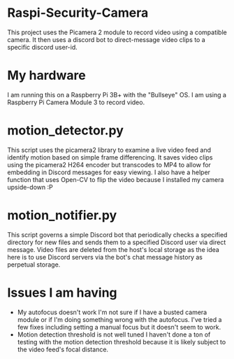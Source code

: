 # Raspi-Security-Camera
This project uses the Picamera 2 module to record video using a compatible camera. It then uses a discord bot to direct-message video clips to a specific discord user-id.

# My hardware
I am running this on a Raspberry Pi 3B+ with the "Bullseye" OS. I am using a Raspberry Pi Camera Module 3 to record video.

# motion_detector.py
This script uses the picamera2 library to examine a live video feed and identify motion based on simple frame differencing. It saves video clips using the picamera2 H264 encoder but transcodes to MP4 to allow for embedding in Discord messages for easy viewing. I also have a helper function that uses Open-CV to flip the video because I installed my camera upside-down :P

# motion_notifier.py
This script governs a simple Discord bot that periodically checks a specified directory for new files and sends them to a specified Discord user via direct message. Video files are deleted from the host's local storage as the idea here is to use Discord servers via the bot's chat message history as perpetual storage.

# Issues I am having
- My autofocus doesn't work
    I'm not sure if I have a busted camera module or if I'm doing something wrong with the autofocus. I've tried a few fixes including setting a manual focus but it doesn't seem to work.
- Motion detection threshold is not well tuned
    I haven't done a ton of testing with the motion detection threshold because it is likely subject to the video feed's focal distance.
